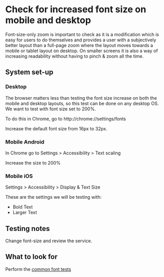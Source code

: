 # Check for increased font size on mobile and desktop
Font-size-only zoom is important to check as it is a modification which is easy for users to do themselves and provides a user with a subjectively better layout than a full-page zoom where the layout moves towards a mobile or tablet layout on desktop. On smaller screens it is also a way of increasing readability without having to pinch & zoom all the time.

## System set-up

### Desktop
The browser matters less than testing the font size increase on both the mobile and desktop layouts, so this test can be done on any desktop OS. We want to test with font size set to 200%.

To do this in Chrome, go to http://chrome://settings/fonts

Increase the default font size from 16px to 32px.

### Mobile Android
In Chrome go to Settings > Accessibility > Text scaling

Increase the size to 200%

### Mobile iOS
Settings > Accessibility > Display & Text Size

These are the settings we will be testing with:
- Bold Text
- Larger Text

## Testing notes
Change font-size and review the service.

## What to look for
Perform the [common font tests](common/font.md)
